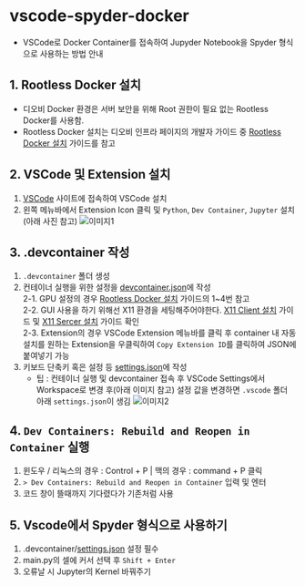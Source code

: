 # vscode-spyder-docker
- VSCode로 Docker Container를 접속하여 Jupyder Notebook을 Spyder 형식으로 사용하는 방법 안내

## 1. Rootless Docker 설치
- 디오비 Docker 환경은 서버 보안을 위해 Root 권한이 필요 없는 Rootless Docker를 사용함.
- Rootless Docker 설치는 디오비 인프라 페이지의 개발자 가이드 중 [Rootless Docker 설치](https://www.notion.so/dobstdio/Rootless-Docker-73083e147e004174b96351af485a31ab?pvs=4) 가이드를 참고

## 2. VSCode 및 Extension 설치
1. [VSCode](https://code.visualstudio.com/) 사이트에 접속하여 VSCode 설치
2. 왼쪽 메뉴바에서 Extension Icon 클릭 및 `Python`, `Dev Container`, `Jupyter` 설치(아래 사진 참고)
    ![이미지1](https://github.com/dob-world/vscode-spyder-docker/blob/main/assets/1.png)

## 3. .devcontainer 작성
1. `.devcontainer` 폴더 생성
2. 컨테이너 실행을 위한 설정을 [devcontainer.json](https://github.com/dob-world/vscode-spyder-docker/blob/main/.devcontainer/devcontainer.json)에 작성  
    2-1. GPU 설정의 경우 [Rootless Docker 설치](https://www.notion.so/dobstdio/Rootless-Docker-73083e147e004174b96351af485a31ab?pvs=4) 가이드의 1~4번 참고  
    2-2. GUI 사용을 하기 위해선 X11 환경을 세팅해주어야한다. [X11 Client 설치](https://www.notion.so/dobstdio/X11-Client-40a758fd3905474b83b9b565e8383da2?pvs=4) 가이드 및 [X11 Sercer 설치](https://www.notion.so/dobstdio/X11-Server-ccd694c03b384082b0564d7d169c4923?pvs=4) 가이드 확인  
    2-3. Extension의 경우 VSCode Extension 메뉴바를 클릭 후 container 내 자동 설치를 원하는 Extension을 우클릭하여 `Copy Extension ID`를 클릭하여 JSON에 붙여넣기 가능
3. 키보드 단축키 혹은 설정 등 [settings.json](https://github.com/dob-world/vscode-spyder-docker/blob/main/.devcontainer/settings.json)에 작성
    - 팁 : 컨테이너 실행 및 devcontainer 접속 후 VSCode Settings에서 Workspace로 변경 후(아래 이미지 참고) 설정 값을 변경하면 `.vscode` 폴더 아래 `settings.json`이 생김
        ![이미지2](https://github.com/dob-world/vscode-spyder-docker/blob/main/assets/2.png)

## 4. `Dev Containers: Rebuild and Reopen in Container` 실행
1. 윈도우 / 리눅스의 경우 : Control + P | 맥의 경우 : command + P 클릭
2. `> Dev Containers: Rebuild and Reopen in Container` 입력 및 엔터
3. 코드 창이 뜰때까지 기다렸다가 기존처럼 사용

## 5. Vscode에서 Spyder 형식으로 사용하기
1. .devcontainer/[settings.json](https://github.com/dob-world/vscode-spyder-docker/blob/main/.devcontainer/settings.json) 설정 필수
2. main.py의 셀에 커서 선택 후 `Shift + Enter`
3. 오류날 시 Jupyter의 Kernel 바꿔주기